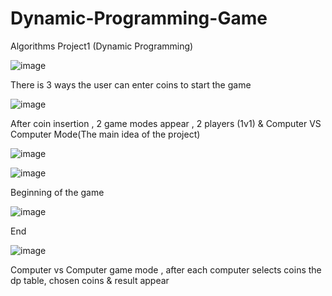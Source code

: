# Dynamic-Programming-Game
Algorithms Project1 (Dynamic Programming)

![image](https://github.com/user-attachments/assets/8dae30d1-82d6-4fd6-ae04-eceb5ff54bcb)

There is 3 ways the user can enter coins to start the game



![image](https://github.com/user-attachments/assets/eaa583b4-045b-4124-ae20-14bf39c51a37)

After coin insertion , 2 game modes appear , 2 players (1v1) & Computer VS Computer Mode(The main idea of the project)


![image](https://github.com/user-attachments/assets/2adf45e0-c4d0-421c-baaa-7ecab01ac7b2)


![image](https://github.com/user-attachments/assets/f500ca62-4bfc-43c9-aa1e-e6d5ff861525)

Beginning of the game 


![image](https://github.com/user-attachments/assets/88077d17-6909-476d-a129-1ae7d55d9e5a)

End


![image](https://github.com/user-attachments/assets/2d4ba7aa-77ef-44c9-bbcb-a9c6b2902ea4)

Computer vs Computer game mode , after each computer selects coins the dp table, chosen coins & result appear























